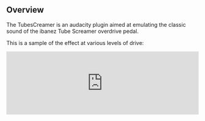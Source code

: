 
## Overview
The TubesCreamer is an audacity plugin aimed at emulating the classic
sound of the ibanez Tube Screamer overdrive pedal. 

This is a sample of the effect at various levels of drive:
<iframe width="100%" height="166" scrolling="no" frameborder="no" src="http://w.soundcloud.com/player/?url=http%3A%2F%2Fapi.soundcloud.com%2Ftracks%2F41517682&show_artwork=true" />


## Installation
In order to install the plug-in, download the [nyquist file](#). Copy
the file into the audacity plugin folder located in the location of the
audacity installation. Next, start up audacity and go the the "Effects"
menu in the top bar to make sure that "TubeScreamer" appears. 

## Use
Select the desired audio region to apply the effect and go to the
"Effects" menu in the top bar. A popup box should appear where you can
input the amount of desired gain. After choosing the desired amount
ofdrive, press ok and then the audio should be changed into sound of
going through this classic guitar pedal.


